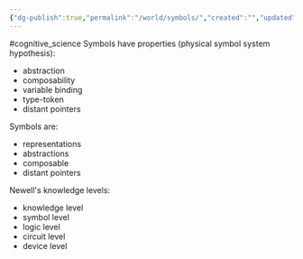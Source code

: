 ```yaml
---
{"dg-publish":true,"permalink":"/world/symbols/","created":"","updated":""}
---
```


#cognitive_science 
Symbols have properties (physical symbol system hypothesis):
- abstraction
- composability
- variable binding
- type-token
- distant pointers

Symbols are:
- representations
- abstractions
- composable
- distant pointers

Newell's knowledge levels:
- knowledge level
- symbol level
- logic level
- circuit level
- device level


